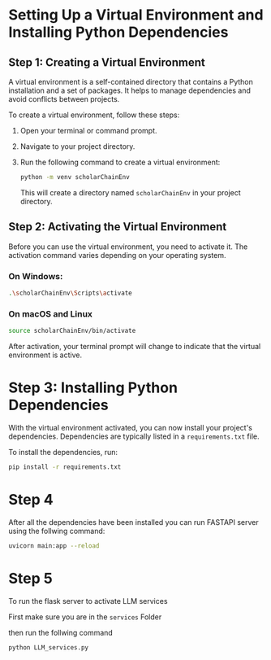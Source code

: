 # Setting Up a Virtual Environment and Installing Python Dependencies

## Step 1: Creating a Virtual Environment

A virtual environment is a self-contained directory that contains a Python installation and a set of packages. It helps to manage dependencies and avoid conflicts between projects.

To create a virtual environment, follow these steps:

1. Open your terminal or command prompt.
2. Navigate to your project directory.
3. Run the following command to create a virtual environment:

    ```bash
    python -m venv scholarChainEnv
    ```

    This will create a directory named `scholarChainEnv` in your project directory.

## Step 2: Activating the Virtual Environment

Before you can use the virtual environment, you need to activate it. The activation command varies depending on your operating system.

### On Windows:

```bash
.\scholarChainEnv\Scripts\activate
```

### On macOS and Linux

```bash 
source scholarChainEnv/bin/activate 
```

After activation, your terminal prompt will change to indicate that the virtual environment is active.

# Step 3: Installing Python Dependencies

With the virtual environment activated, you can now install your project's dependencies. Dependencies are typically listed in a `requirements.txt` file.

To install the dependencies, run:

```bash
pip install -r requirements.txt
```

# Step 4 
After all the dependencies have been installed you can run FASTAPI server using the follwing command: 

```bash
uvicorn main:app --reload
```

# Step 5

To run the flask server to activate LLM services

First make sure you are in the `services` Folder 

then run the follwing command 

```bash 
python LLM_services.py
```








